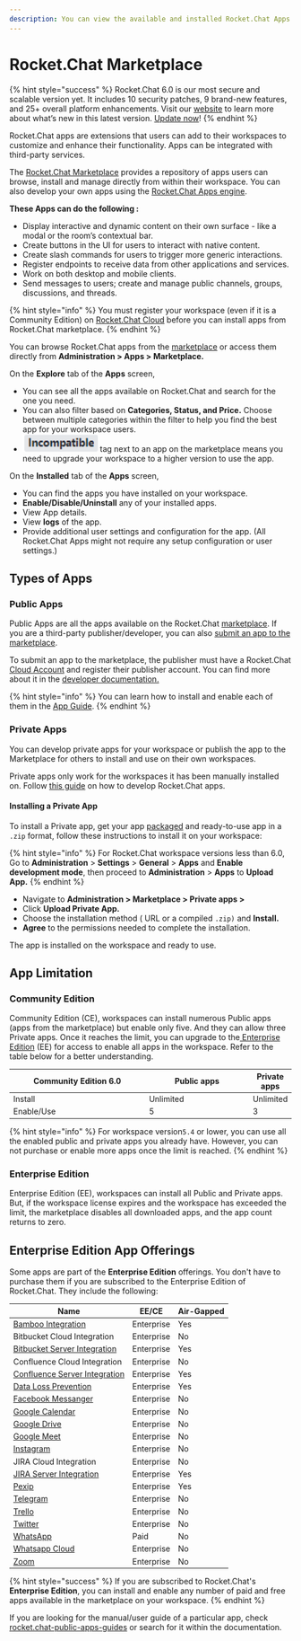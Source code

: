 ```yaml
---
description: You can view the available and installed Rocket.Chat Apps and manage them.
---
```


# Rocket.Chat Marketplace

{% hint style="success" %}
Rocket.Chat 6.0 is our most secure and scalable version yet. It includes 10 security patches, 9 brand-new features, and 25+ overall platform enhancements. Visit our [website](https://www.rocket.chat/six) to learn more about what’s new in this latest version. [Update now](https://docs.rocket.chat/deploy/updating-rocket.chat)!
{% endhint %}

Rocket.Chat apps are extensions that users can add to their workspaces to customize and enhance their functionality. Apps can be integrated with third-party services.

The [Rocket.Chat Marketplace](https://www.rocket.chat/marketplace) provides a repository of apps users can browse, install and manage directly from within their workspace. You can also develop your own apps using the [Rocket.Chat Apps engine](https://developer.rocket.chat/apps-engine).

**These Apps can do the following :**

* Display interactive and dynamic content on their own surface - like a modal or the room’s contextual bar.
* Create buttons in the UI for users to interact with native content.
* Create slash commands for users to trigger more generic interactions.
* Register endpoints to receive data from other applications and services.
* Work on both desktop and mobile clients.
* Send messages to users; create and manage public channels, groups, discussions, and threads.

{% hint style="info" %}
You must register your workspace (even if it is a Community Edition) on [Rocket.Chat Cloud](https://cloud.rocket.chat) before you can install apps from Rocket.Chat marketplace.
{% endhint %}

You can browse Rocket.Chat apps from the [marketplace](https://rocket.chat/marketplace) or access them directly from **Administration > Apps > Marketplace.**

On the **Explore** tab of the **Apps** screen,

* You can see all the apps available on Rocket.Chat and search for the one you need.
* You can also filter based on **Categories, Status, and Price.** Choose between multiple categories within the filter to help you find the best app for your workspace users.
* <img src="../../.gitbook/assets/image (917).png" alt="" data-size="line"> tag next to an app on the marketplace means you need to upgrade your workspace to a higher version to use the app.

On the **Installed** tab of the **Apps** screen,

* You can find the apps you have installed on your workspace.
* **Enable/Disable/Uninstall** any of your installed apps.
* View App details.
* View **logs** of the app.
* Provide additional user settings and configuration for the app. (All Rocket.Chat Apps might not require any setup configuration or user settings.)

## Types of Apps

### Public Apps

Public Apps are all the apps available on the Rocket.Chat [marketplace](https://www.rocket.chat/marketplace). If you are a third-party publisher/developer, you can also [submit an app to the marketplace](https://developer.rocket.chat/apps-engine/app-submission-to-the-marketplace).

To submit an app to the marketplace, the publisher must have a Rocket.Chat [Cloud Account](https://cloud.rocket.chat/login) and register their publisher account. You can find more about it in the [developer documentation. ](https://developer.rocket.chat/apps-engine/app-submission-to-the-marketplace)

{% hint style="info" %}
You can learn how to install and enable each of them in the [App Guide](rocket.chat-public-apps-guides/).
{% endhint %}

### Private Apps

You can develop private apps for your workspace or publish the app to the Marketplace for others to install and use on their own workspaces.

Private apps only work for the workspaces it has been manually installed on. Follow [this guide](https://developer.rocket.chat/apps-engine/getting-started/creating-an-app) on how to develop Rocket.Chat apps.

#### Installing a Private App

To install a Private app, get your app [packaged](https://developer.rocket.chat/apps-engine/app-submission-to-the-marketplace#package-the-app) and ready-to-use app in a `.zip` format, follow these instructions to install it on your workspace:

{% hint style="info" %}
For Rocket.Chat workspace versions less than 6.0, Go to **Administration** > **Settings** > **General** > **Apps** and **Enable development mode**, then proceed to **Administration** > **Apps** to **Upload App.**
{% endhint %}

* Navigate to **Administration  > Marketplace > Private apps >**&#x20;
* Click **Upload Private App.**
* Choose the installation method ( URL or a compiled `.zip)` and **Install.**
* **Agree** to the permissions needed to complete the installation.

The app is installed on the workspace and ready to use.

## App Limitation

### Community Edition

Community Edition (CE), workspaces can install numerous Public apps (apps from the marketplace) but enable only five. And they can allow three Private apps. Once it reaches the limit, you can upgrade to the[ Enterprise Edition](./#enterprise-edition) (EE) for access to enable all apps in the workspace.  Refer to the table below for a better understanding.

<table><thead><tr><th width="266.3333333333333">Community Edition 6.0</th><th width="199">Public apps</th><th>Private apps</th></tr></thead><tbody><tr><td>Install</td><td>Unlimited</td><td>Unlimited</td></tr><tr><td>Enable/Use</td><td>5</td><td>3</td></tr></tbody></table>

{% hint style="info" %}
For workspace version`5.4` or lower, you can use all the enabled public and private apps you already have. However, you can not purchase or enable more apps once the limit is reached.&#x20;
{% endhint %}

### Enterprise Edition

Enterprise Edition (EE), workspaces can install all Public and Private apps. But, if the workspace license expires and the workspace has exceeded the limit, the marketplace disables all downloaded apps, and the app count returns to zero.

## Enterprise Edition App Offerings

Some apps are part of the **Enterprise Edition** offerings. You don't have to purchase them if you are subscribed to the Enterprise Edition of Rocket.Chat. They include the following:

| Name                                                                                                            | EE/CE      | Air-Gapped |
| --------------------------------------------------------------------------------------------------------------- | ---------- | ---------- |
| [Bamboo Integration](rocket.chat-public-apps-guides/atlassian/bamboo-integration.md)                            | Enterprise | Yes        |
| Bitbucket Cloud Integration                                                                                     | Enterprise | No         |
| [Bitbucket Server Integration](rocket.chat-public-apps-guides/atlassian/bitbucket-server-integration.md)        | Enterprise | Yes        |
| Confluence Cloud Integration                                                                                    | Enterprise | No         |
| [Confluence Server Integration](rocket.chat-public-apps-guides/atlassian/confluence-server-integration.md)      | Enterprise | Yes        |
| [Data Loss Prevention](rocket.chat-public-apps-guides/data-loss-prevention-dlp-app.md)                          | Enterprise | Yes        |
| [Facebook Messanger](rocket.chat-public-apps-guides/omnichannel-apps/facebook-app/)                             | Enterprise | No         |
| [Google Calendar](rocket.chat-public-apps-guides/google-calendar/)                                              | Enterprise | No         |
| [Google Drive](rocket.chat-public-apps-guides/google-drive/)                                                    | Enterprise | No         |
| [Google Meet](../../use-rocket.chat/rocket.chat-conference-call/conference-call-admin-guide/google-meet-app.md) | Enterprise | No         |
| [Instagram](rocket.chat-public-apps-guides/omnichannel-apps/instagram-direct/)                                  | Enterprise | No         |
| JIRA Cloud Integration                                                                                          | Enterprise | No         |
| [JIRA Server Integration](rocket.chat-public-apps-guides/atlassian/jira-server-v2.0.md)                         | Enterprise | Yes        |
| [Pexip](../../use-rocket.chat/rocket.chat-conference-call/conference-call-admin-guide/pexip-app.md)             | Enterprise | Yes        |
| [Telegram](rocket.chat-public-apps-guides/omnichannel-apps/telegram-app/)                                       | Enterprise | No         |
| [Trello](rocket.chat-public-apps-guides/trello.md)                                                              | Enterprise | No         |
| [Twitter](rocket.chat-public-apps-guides/omnichannel-apps/twitter-app/)                                         | Enterprise | No         |
| [WhatsApp](rocket.chat-public-apps-guides/omnichannel-apps/whatsapp/)                                           | Paid       | No         |
| [Whatsapp Cloud](rocket.chat-public-apps-guides/omnichannel-apps/whatsapp-cloud-app/)                           | Enterprise | No         |
| [Zoom](rocket.chat-public-apps-guides/zoom.md)                                                                  | Enterprise | No         |

{% hint style="success" %}
If you are subscribed to Rocket.Chat's **Enterprise Edition**, you can install and enable any number of paid and free apps available in the marketplace on your workspace.
{% endhint %}

If you are looking for the manual/user guide of a particular app, check [rocket.chat-public-apps-guides](rocket.chat-public-apps-guides/ "mention") or search for it within the documentation.
